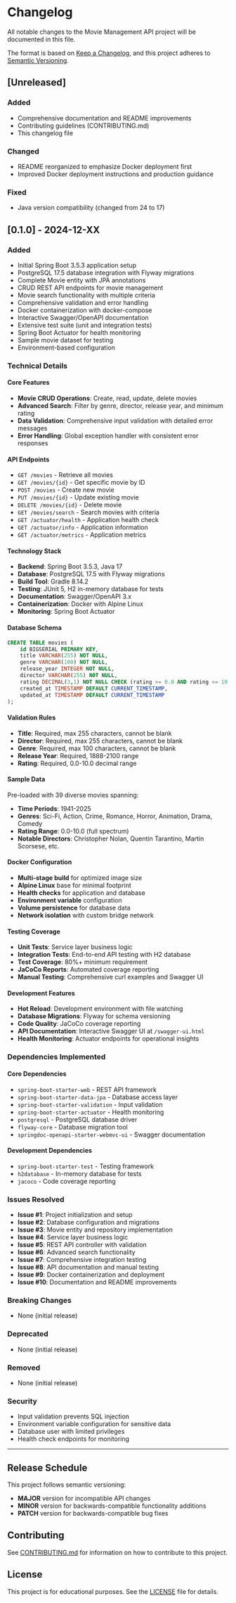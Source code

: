 # Changelog

All notable changes to the Movie Management API project will be documented in this file.

The format is based on [Keep a Changelog](https://keepachangelog.com/en/1.0.0/),
and this project adheres to [Semantic Versioning](https://semver.org/spec/v2.0.0.html).

## [Unreleased]

### Added
- Comprehensive documentation and README improvements
- Contributing guidelines (CONTRIBUTING.md)
- This changelog file

### Changed
- README reorganized to emphasize Docker deployment first
- Improved Docker deployment instructions and production guidance

### Fixed
- Java version compatibility (changed from 24 to 17)

## [0.1.0] - 2024-12-XX

### Added
- Initial Spring Boot 3.5.3 application setup
- PostgreSQL 17.5 database integration with Flyway migrations
- Complete Movie entity with JPA annotations
- CRUD REST API endpoints for movie management
- Movie search functionality with multiple criteria
- Comprehensive validation and error handling
- Docker containerization with docker-compose
- Interactive Swagger/OpenAPI documentation
- Extensive test suite (unit and integration tests)
- Spring Boot Actuator for health monitoring
- Sample movie dataset for testing
- Environment-based configuration

### Technical Details

#### Core Features
- **Movie CRUD Operations**: Create, read, update, delete movies
- **Advanced Search**: Filter by genre, director, release year, and minimum rating
- **Data Validation**: Comprehensive input validation with detailed error messages
- **Error Handling**: Global exception handler with consistent error responses

#### API Endpoints
- `GET /movies` - Retrieve all movies
- `GET /movies/{id}` - Get specific movie by ID
- `POST /movies` - Create new movie
- `PUT /movies/{id}` - Update existing movie
- `DELETE /movies/{id}` - Delete movie
- `GET /movies/search` - Search movies with criteria
- `GET /actuator/health` - Application health check
- `GET /actuator/info` - Application information
- `GET /actuator/metrics` - Application metrics

#### Technology Stack
- **Backend**: Spring Boot 3.5.3, Java 17
- **Database**: PostgreSQL 17.5 with Flyway migrations
- **Build Tool**: Gradle 8.14.2
- **Testing**: JUnit 5, H2 in-memory database for tests
- **Documentation**: Swagger/OpenAPI 3.x
- **Containerization**: Docker with Alpine Linux
- **Monitoring**: Spring Boot Actuator

#### Database Schema
```sql
CREATE TABLE movies (
    id BIGSERIAL PRIMARY KEY,
    title VARCHAR(255) NOT NULL,
    genre VARCHAR(100) NOT NULL,
    release_year INTEGER NOT NULL,
    director VARCHAR(255) NOT NULL,
    rating DECIMAL(3,1) NOT NULL CHECK (rating >= 0.0 AND rating <= 10.0),
    created_at TIMESTAMP DEFAULT CURRENT_TIMESTAMP,
    updated_at TIMESTAMP DEFAULT CURRENT_TIMESTAMP
);
```

#### Validation Rules
- **Title**: Required, max 255 characters, cannot be blank
- **Director**: Required, max 255 characters, cannot be blank
- **Genre**: Required, max 100 characters, cannot be blank
- **Release Year**: Required, 1888-2100 range
- **Rating**: Required, 0.0-10.0 decimal range

#### Sample Data
Pre-loaded with 39 diverse movies spanning:
- **Time Periods**: 1941-2025
- **Genres**: Sci-Fi, Action, Crime, Romance, Horror, Animation, Drama, Comedy
- **Rating Range**: 0.0-10.0 (full spectrum)
- **Notable Directors**: Christopher Nolan, Quentin Tarantino, Martin Scorsese, etc.

#### Docker Configuration
- **Multi-stage build** for optimized image size
- **Alpine Linux** base for minimal footprint
- **Health checks** for application and database
- **Environment variable** configuration
- **Volume persistence** for database data
- **Network isolation** with custom bridge network

#### Testing Coverage
- **Unit Tests**: Service layer business logic
- **Integration Tests**: End-to-end API testing with H2 database
- **Test Coverage**: 80%+ minimum requirement
- **JaCoCo Reports**: Automated coverage reporting
- **Manual Testing**: Comprehensive curl examples and Swagger UI

#### Development Features
- **Hot Reload**: Development environment with file watching
- **Database Migrations**: Flyway for schema versioning
- **Code Quality**: JaCoCo coverage reporting
- **API Documentation**: Interactive Swagger UI at `/swagger-ui.html`
- **Health Monitoring**: Actuator endpoints for operational insights

### Dependencies Implemented

#### Core Dependencies
- `spring-boot-starter-web` - REST API framework
- `spring-boot-starter-data-jpa` - Database access layer
- `spring-boot-starter-validation` - Input validation
- `spring-boot-starter-actuator` - Health monitoring
- `postgresql` - PostgreSQL database driver
- `flyway-core` - Database migration tool
- `springdoc-openapi-starter-webmvc-ui` - Swagger documentation

#### Development Dependencies
- `spring-boot-starter-test` - Testing framework
- `h2database` - In-memory database for tests
- `jacoco` - Code coverage reporting

### Issues Resolved

- **Issue #1**: Project initialization and setup
- **Issue #2**: Database configuration and migrations
- **Issue #3**: Movie entity and repository implementation
- **Issue #4**: Service layer business logic
- **Issue #5**: REST API controller with validation
- **Issue #6**: Advanced search functionality
- **Issue #7**: Comprehensive integration testing
- **Issue #8**: API documentation and manual testing
- **Issue #9**: Docker containerization and deployment
- **Issue #10**: Documentation and README improvements

### Breaking Changes
- None (initial release)

### Deprecated
- None (initial release)

### Removed
- None (initial release)

### Security
- Input validation prevents SQL injection
- Environment variable configuration for sensitive data
- Database user with limited privileges
- Health check endpoints for monitoring

---

## Release Schedule

This project follows semantic versioning:
- **MAJOR** version for incompatible API changes
- **MINOR** version for backwards-compatible functionality additions
- **PATCH** version for backwards-compatible bug fixes

## Contributing

See [CONTRIBUTING.md](CONTRIBUTING.md) for information on how to contribute to this project.

## License

This project is for educational purposes. See the [LICENSE](LICENSE) file for details.